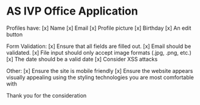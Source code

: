 # AS IVP Office Application

Profiles have:
[x] Name
[x] Email
[x] Profile picture
[x] Birthday
[x] An edit button

Form Validation:
[x] Ensure that all fields are filled out. 
[x] Email should be validated.
[x] File input should only accept image formats (.jpg, .png, etc.)
[x] The date should be a valid date
[x] Consider XSS attacks

Other:
[x] Ensure the site is mobile friendly
[x] Ensure the website appears visually appealing using the styling technologies you are most comfortable with

Thank you for the consideration
